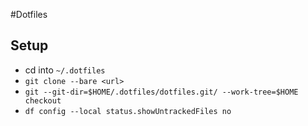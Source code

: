 #Dotfiles

## Setup
- cd into `~/.dotfiles`
- `git clone --bare <url>`
- `git --git-dir=$HOME/.dotfiles/dotfiles.git/ --work-tree=$HOME checkout`
- `df config --local status.showUntrackedFiles no`

